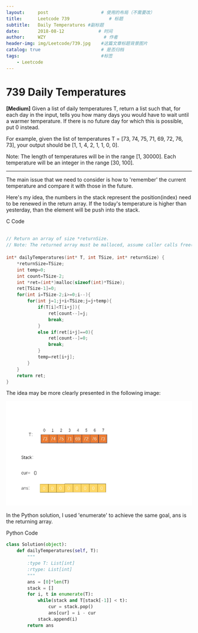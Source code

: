 ```yaml
---
layout:     post                    # 使用的布局（不需要改）
title:      Leetcode 739               # 标题 
subtitle:   Daily Temperatures #副标题
date:       2018-08-12             # 时间
author:     WZY                      # 作者
header-img: img/Leetcode/739.jpg    #这篇文章标题背景图片
catalog: true                       # 是否归档
tags:                               #标签
    - Leetcode
--- 
```

# 739 Daily Temperatures
**[Medium]**
Given a list of daily temperatures T, return a list such that, for each day in the input, tells you how many days you would have to wait until a warmer temperature. If there is no future day for which this is possible, put 0 instead.

For example, given the list of temperatures T = [73, 74, 75, 71, 69, 72, 76, 73], your output should be [1, 1, 4, 2, 1, 1, 0, 0].

Note: The length of temperatures will be in the range [1, 30000]. Each temperature will be an integer in the range [30, 100].

***

The main issue that we need to consider is how to 'remember' the current temperature and compare it with those in the future.

Here's my idea, the numbers in the stack represent the position(index) need to be renewed in the return array. If the today's temperature is higher than yesterday,
than the element will be push into the stack.


C Code
```c

// Return an array of size *returnSize.
// Note: The returned array must be malloced, assume caller calls free().

int* dailyTemperatures(int* T, int TSize, int* returnSize) {
    *returnSize=TSize;
    int temp=0;
    int count=TSize-2;
    int *ret=(int*)malloc(sizeof(int)*TSize);
    ret[TSize-1]=0;
    for(int i=TSize-2;i>=0;i--){
        for(int j=1;j+i<TSize;j=j+temp){
            if(T[i]<T[i+j]){
                ret[count--]=j;
                break;
            }
            else if(ret[i+j]==0){
                ret[count--]=0;
                break;
            }           
            temp=ret[i+j];          
        }   
    }
    return ret;
}
```
The idea may be more clearly presented in the following image:

![](https://github.com/Tinky2013/Leetcode-solving/raw/master/img/739.gif)

In the Python solution, I used 'enumerate' to achieve the same goal, ans is the returning array.

Python Code
```python
class Solution(object):
    def dailyTemperatures(self, T):
        """
        :type T: List[int]
        :rtype: List[int]
        """
        ans = [0]*len(T)
        stack = []
        for i, t in enumerate(T):
            while(stack and T[stack[-1]] < t):
                cur = stack.pop()
                ans[cur] = i - cur
            stack.append(i)
        return ans
```

